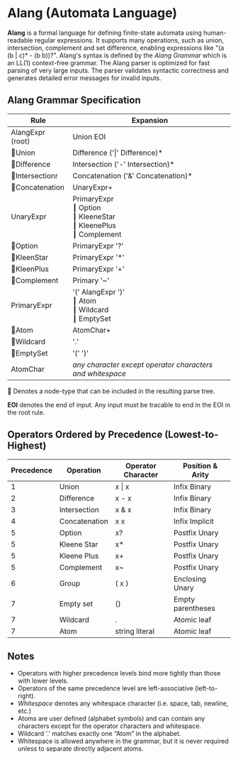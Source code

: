 ﻿# Alang (Automata Language)

**Alang** is a formal language for defining finite-state automata using human-readable regular expressions. 
It supports many operations, such as union, intersection, complement and set difference, 
enabling expressions like "(a (b | c)* - (b b))?". 
Alang's syntax is defined by the *Alang Grammar* which is an LL(1) context-free grammar. 
The Alang parser is optimized for fast parsing of very large inputs.
The parser validates syntactic correctness and generates detailed error messages for invalid inputs. 

## Alang Grammar Specification

| Rule                             | Expansion                                                     |
|----------------------------------|---------------------------------------------------------------|
| AlangExpr (root)                     | Union EOI                                                    |
| :small_blue_diamond:Union            | Difference  ('\|' Difference)*                            |
| :small_blue_diamond:Difference       | Intersection ('-' Intersection)*                          |
| :small_blue_diamond:Intersectionr    | Concatenation ('&' Concatenation)*                        |
| :small_blue_diamond:Concatenation    | UnaryExpr+                                                |
| UnaryExpr           | PrimaryExpr<br>┃ Option <br>┃ KleeneStar <br>┃ KleenePlus <br>┃ Complement |
| :small_blue_diamond:Option           | PrimaryExpr '?'                                           |
| :small_blue_diamond:KleenStar        | PrimaryExpr '*'                                           |
| :small_blue_diamond:KleenPlus        | PrimaryExpr '+'                                           |
| :small_blue_diamond:Complement       | Primary '~'                                               |
| PrimaryExpr          | '(' AlangExpr ')' <br>┃ Atom <br>┃  Wildcard <br>┃ EmptySet               |
| :small_blue_diamond:Atom                 | AtomChar+                                             |
| :small_blue_diamond:Wildcard             | '.'                                                   |
| :small_blue_diamond:EmptySet          | '(' ')'                                                  |
| AtomChar             | *any character except operator characters and whitespace*                 |

:small_blue_diamond: Denotes a node-type that can be included in the resulting parse tree.

**EOI** denotes the end of input. Any input must be tracable to end in the EOI in the root rule. 

## Operators Ordered by Precedence (Lowest-to-Highest)

| Precedence | Operation       | Operator Character | Position & Arity   |
|------------|-----------------|--------------------|--------------------|
| 1          | Union           | x \| x             | Infix Binary       |
| 2          | Difference      | x - x              | Infix Binary       |
| 3          | Intersection    | x & x              | Infix Binary       |
| 4          | Concatenation   | x x                | Infix Implicit     |
| 5          | Option          | x?                 | Postfix Unary      |
| 5          | Kleene Star     | x*                 | Postfix Unary      |
| 5          | Kleene Plus     | x+                 | Postfix Unary      |
| 5          | Complement      | x~                 | Postfix Unary      |
| 6          | Group           | ( x )              | Enclosing Unary    |
| 7          | Empty set       | ()                 | Empty parentheses  |
| 7          | Wildcard        | .                  | Atomic leaf        |
| 7          | Atom            | string literal     | Atomic leaf        |

## Notes

- Operators with higher precedence levels bind more tightly than those with lower levels.
- Operators of the same precedence level are left-associative (left-to-right).
- *Whitespace* denotes any whitespace character (i.e. space, tab, newline, etc.)
- Atoms are user defined (alphabet symbols) and can contain any characters except for the operator characters and whitespace.
- Wildcard '.' matches exactly one “Atom” in the alphabet.
- Whitespace is allowed anywhere in the grammar, but it is never required unless to separate directly adjacent atoms.

